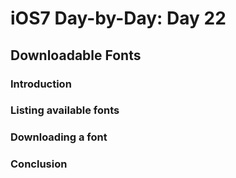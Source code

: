 # iOS7 Day-by-Day: Day 22
## Downloadable Fonts

### Introduction

### Listing available fonts

### Downloading a font

### Conclusion